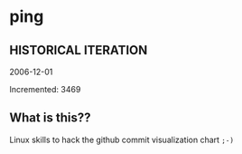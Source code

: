 # ping

## HISTORICAL ITERATION
2006-12-01

Incremented: 3469

## What is this?? 
Linux skills to hack the github commit visualization chart `;-)`
